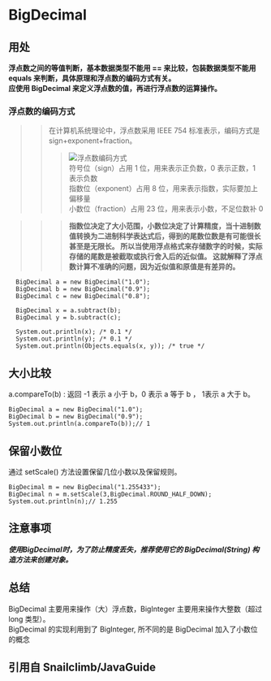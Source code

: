 # BigDecimal
## 用处
**浮点数之间的等值判断，基本数据类型不能用 == 来比较，包装数据类型不能用 equals 来判断，具体原理和浮点数的编码方式有关。  
应使用 BigDecimal 来定义浮点数的值，再进行浮点数的运算操作。**
### 浮点数的编码方式
>> 在计算机系统理论中，浮点数采用 IEEE 754 标准表示，编码方式是 sign+exponent+fraction。 
>>> ![浮点数编码方式](https://upload-images.jianshu.io/upload_images/1820210-61af804d90504fc0.jpg?imageMogr2/auto-orient/strip|imageView2/2/format/webp)  
>>> 符号位（sign）占用 1 位，用来表示正负数，0 表示正数，1 表示负数  
>>> 指数位（exponent）占用 8 位，用来表示指数，实际要加上偏移量  
>>> 小数位（fraction）占用 23 位，用来表示小数，不足位数补 0  

>>> **指数位决定了大小范围，小数位决定了计算精度，当十进制数值转换为二进制科学表达式后，得到的尾数位数是有可能很长甚至是无限长。
所以当使用浮点格式来存储数字的时候，实际存储的尾数是被截取或执行舍入后的近似值。
这就解释了浮点数计算不准确的问题，因为近似值和原值是有差异的。** 

```
  BigDecimal a = new BigDecimal("1.0");
  BigDecimal b = new BigDecimal("0.9");
  BigDecimal c = new BigDecimal("0.8");

  BigDecimal x = a.subtract(b); 
  BigDecimal y = b.subtract(c); 

  System.out.println(x); /* 0.1 */
  System.out.println(y); /* 0.1 */
  System.out.println(Objects.equals(x, y)); /* true */
```
## 大小比较
a.compareTo(b) : 返回 -1 表示 a 小于 b，0 表示 a 等于 b ， 1表示 a 大于 b。
```
BigDecimal a = new BigDecimal("1.0");
BigDecimal b = new BigDecimal("0.9");
System.out.println(a.compareTo(b));// 1
```
## 保留小数位
通过 setScale() 方法设置保留几位小数以及保留规则。
```
BigDecimal m = new BigDecimal("1.255433");
BigDecimal n = m.setScale(3,BigDecimal.ROUND_HALF_DOWN);
System.out.println(n);// 1.255
```
## 注意事项
***使用BigDecimal时，为了防止精度丢失，推荐使用它的 BigDecimal(String) 构造方法来创建对象。***
## 总结
BigDecimal 主要用来操作（大）浮点数，BigInteger 主要用来操作大整数（超过 long 类型）。  
BigDecimal 的实现利用到了 BigInteger, 所不同的是 BigDecimal 加入了小数位的概念

## 引用自 Snailclimb/JavaGuide 
